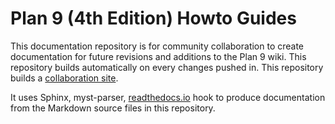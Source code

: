 Plan 9 (4th Edition) Howto Guides
=================================
This documentation repository is for community collaboration to create documentation for future revisions and additions to the Plan 9 wiki. This repository builds automatically on every changes pushed in. This repository builds a [collaboration site](http://plan9-4th-edition-howto-guides.rtfd.io/).

It uses Sphinx, myst-parser, [readthedocs.io](https://readthedocs.io) hook to produce documentation from the Markdown source files in this repository.
